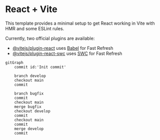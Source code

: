 # React + Vite

This template provides a minimal setup to get React working in Vite with HMR and some ESLint rules.

Currently, two official plugins are available:

- [@vitejs/plugin-react](https://github.com/vitejs/vite-plugin-react/blob/main/packages/plugin-react/README.md) uses [Babel](https://babeljs.io/) for Fast Refresh
- [@vitejs/plugin-react-swc](https://github.com/vitejs/vite-plugin-react-swc) uses [SWC](https://swc.rs/) for Fast Refresh
```mermaid
gitGraph
    commit id:'Init commit'

    branch develop
    checkout main
    commit

    branch bugfix
    commit
    checkout main
    merge bugfix
    checkout develop
    commit
    checkout main
    commit
    merge develop
    commit
